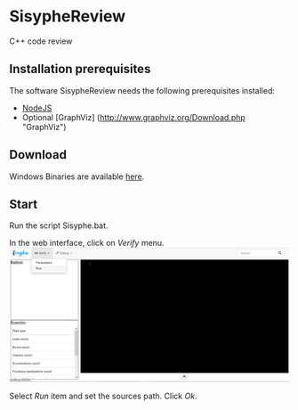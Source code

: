 # SisypheReview
C++ code review 

## Installation prerequisites
The software SisypheReview needs the following prerequisites installed:
 * [NodeJS](https://nodejs.org/en/download/ "NodeJS")
 * Optional [GraphViz] (http://www.graphviz.org/Download.php "GraphViz") 
 
## Download
Windows Binaries are available [here](https://github.com/tedi21/SisypheReview/blob/master/sisyphe.7z "SisypheReview").

## Start
Run the script Sisyphe.bat.

In the web interface, click on *Verify* menu.
![Sisyphe screenshot](/screen.png "Sisyphe screenshot")

Select *Run* item and set the sources path. Click *Ok*.